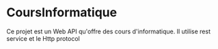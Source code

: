 # CoursInformatique
Ce projet est un Web API qu'offre des cours d'informatique. Il utilise rest service et le Http protocol
